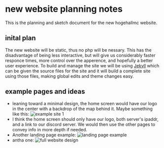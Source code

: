 # new website planning notes

This is the planning and sketch document for the new hogehallmc website.

## inital plan

The new website will be static, thus no php will be nessary. This has the
disadvantage of being less interactive, but will give us considerably faster
responce times, more control over the apperence, and hopefully a better user
experience. To build and manage the site we will be using
[Jekyll](https://jekyllrb.com/) which can be given the source files for the site
and it will build a complete site using those files, making global edits and
theme changes easy.

## example pages and ideas

- leaning toward a minimal design, the home screen would have our logo in the
  center with a backdrop of the map behind it. Maybe something like this:
  ![example site 1](https://proxy.spigotmc.org/ba838b276c98f117c6ea54db957bcdd217687bc5?url=https%3A%2F%2Fimage.prntscr.com%2Fimage%2FNFbdMgGMRZqu8sS07YlrkQ.png)
- I think the home screen should only have our logo, both server's ipaddr, and a link to our discord server. We would then use the other pages to convey info in more depth if needed.
- Another landing page example:
  ![landing page example](https://cdn.dribbble.com/users/395552/screenshots/5874760/mcgopening.jpg)
- antha one:
  ![full website design](https://cdn.dribbble.com/users/395552/screenshots/5858494/burgermine.png)
